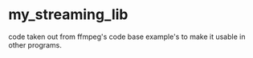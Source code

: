 my_streaming_lib
================

code taken out from ffmpeg's code base example's to make it usable in other programs.
